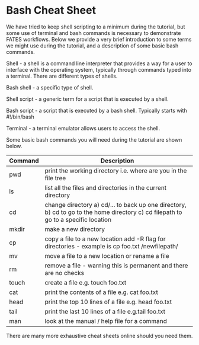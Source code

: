 # Bash Cheat Sheet

We have tried to keep shell scripting to a minimum during the tutorial, but some use of terminal
and bash commands is necessary to demonstrate FATES workflows. Below we provide a very brief
introduction to some terms we might use during the tutorial, and a description of some basic
bash commands.

Shell - a shell is a command line interpreter that provides a way for a user to interface with the
operating system, typically through commands typed into a terminal. There are different types of shells.

Bash shell - a specific type of shell. 

Shell script - a generic term for a script that is executed by a shell.

Bash script - a script that is executed by a bash shell. Typically starts with #!/bin/bash

Terminal - a terminal emulator allows users to access the shell.



Some basic bash commands you will need during the tutorial  are shown below.

| Command | Description |
| ------- | ----------- |
| pwd     | print the working directory i.e. where are you in the file tree |
| ls      | list all the files and directories in the current directory |
| cd      | change directory  a) cd/... to back up one directory, b)  cd to go to the home directory c) cd filepath to go to a specific location |
| mkdir   | make a new directory |
| cp      | copy a file to a new location add -R flag for directories - example is cp foo.txt /newfilepath/ |
| mv      | move a file to a new location or rename a file |
| rm      | remove a  file - warning this is permanent and there are no checks |
| touch   | create a file e.g. touch foo.txt |
| cat     | print the contents of a file e.g. cat foo.txt  |
| head    | print the top 10 lines of a file e.g. head foo.txt |
| tail    | print the last 10 lines of a file e.g.tail foo.txt | 
| man     | look at the manual / help file for a command |

There are many more exhaustive cheat sheets online should you need them. 
